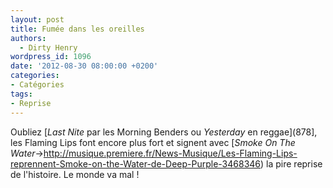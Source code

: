 ```yaml
---
layout: post
title: Fumée dans les oreilles
authors:
  - Dirty Henry
wordpress_id: 1096
date: '2012-08-30 08:00:00 +0200'
categories:
- Catégories
tags:
- Reprise
---
```

Oubliez [*Last Nite* par les Morning Benders ou *Yesterday* en reggae](878], les Flaming Lips font encore plus fort et signent avec [*Smoke On The Water*->http://musique.premiere.fr/News-Musique/Les-Flaming-Lips-reprennent-Smoke-on-the-Water-de-Deep-Purple-3468346) la pire reprise de l'histoire. Le monde va mal !
